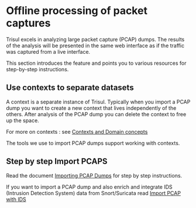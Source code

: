 # Offline processing of packet captures

Trisul excels in analyzing large packet capture (PCAP) dumps. The
results of the analysis will be presented in the same web interface as
if the traffic was captured from a live interface.

This section introduces the feature and points you to various resources
for step-by-step instructions.

## Use contexts to separate datasets

A context is a separate instance of Trisul. Typically when you import a
PCAP dump you want to create a new context that lives independently of
the others. After analysis of the PCAP dump you can delete the context
to free up the space.

For more on contexts : see [Contexts and Domain
concepts](/docs/ug/domain/index#contexts)

The tools we use to import PCAP dumps support working with contexts.

## Step by step Import PCAPS

Read the document [Importing PCAP Dumps](/docs/ug/caps/pcap_import)
for step by step instructions.

If you want to import a PCAP dump and also enrich and integrate IDS
(Intrusion Detection System) data from Snort/Suricata read [Import PCAP
with IDS](/docs/ug/basicusage/snort)
